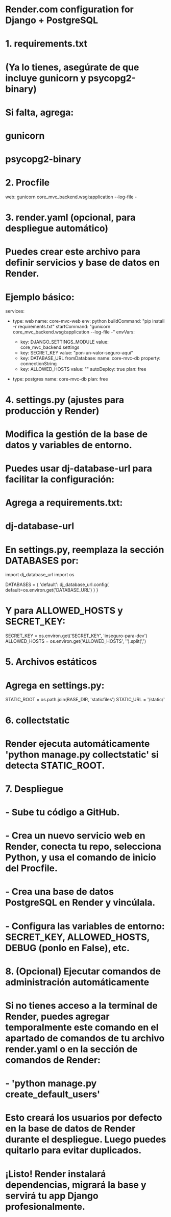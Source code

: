 # Render.com configuration for Django + PostgreSQL

# 1. requirements.txt
# (Ya lo tienes, asegúrate de que incluye gunicorn y psycopg2-binary)
# Si falta, agrega:
# gunicorn
# psycopg2-binary

# 2. Procfile
web: gunicorn core_mvc_backend.wsgi:application --log-file -

# 3. render.yaml (opcional, para despliegue automático)
# Puedes crear este archivo para definir servicios y base de datos en Render.
# Ejemplo básico:

services:
  - type: web
    name: core-mvc-web
    env: python
    buildCommand: "pip install -r requirements.txt"
    startCommand: "gunicorn core_mvc_backend.wsgi:application --log-file -"
    envVars:
      - key: DJANGO_SETTINGS_MODULE
        value: core_mvc_backend.settings
      - key: SECRET_KEY
        value: "pon-un-valor-seguro-aqui"
      - key: DATABASE_URL
        fromDatabase:
          name: core-mvc-db
          property: connectionString
      - key: ALLOWED_HOSTS
        value: "<tu-dominio-render>"
    autoDeploy: true
    plan: free

  - type: postgres
    name: core-mvc-db
    plan: free

# 4. settings.py (ajustes para producción y Render)
# Modifica la gestión de la base de datos y variables de entorno.
# Puedes usar dj-database-url para facilitar la configuración:
# Agrega a requirements.txt:
# dj-database-url

# En settings.py, reemplaza la sección DATABASES por:

import dj_database_url
import os

DATABASES = {
    'default': dj_database_url.config(
        default=os.environ.get('DATABASE_URL')
    )
}

# Y para ALLOWED_HOSTS y SECRET_KEY:

SECRET_KEY = os.environ.get('SECRET_KEY', 'inseguro-para-dev')
ALLOWED_HOSTS = os.environ.get('ALLOWED_HOSTS', '').split(',')

# 5. Archivos estáticos
# Agrega en settings.py:

STATIC_ROOT = os.path.join(BASE_DIR, 'staticfiles')
STATIC_URL = '/static/'

# 6. collectstatic
# Render ejecuta automáticamente 'python manage.py collectstatic' si detecta STATIC_ROOT.

# 7. Despliegue
# - Sube tu código a GitHub.
# - Crea un nuevo servicio web en Render, conecta tu repo, selecciona Python, y usa el comando de inicio del Procfile.
# - Crea una base de datos PostgreSQL en Render y vincúlala.
# - Configura las variables de entorno: SECRET_KEY, ALLOWED_HOSTS, DEBUG (ponlo en False), etc.

# 8. (Opcional) Ejecutar comandos de administración automáticamente
# Si no tienes acceso a la terminal de Render, puedes agregar temporalmente este comando en el apartado de comandos de tu archivo render.yaml o en la sección de comandos de Render:
#
#   - 'python manage.py create_default_users'
#
# Esto creará los usuarios por defecto en la base de datos de Render durante el despliegue. Luego puedes quitarlo para evitar duplicados.

# ¡Listo! Render instalará dependencias, migrará la base y servirá tu app Django profesionalmente.
